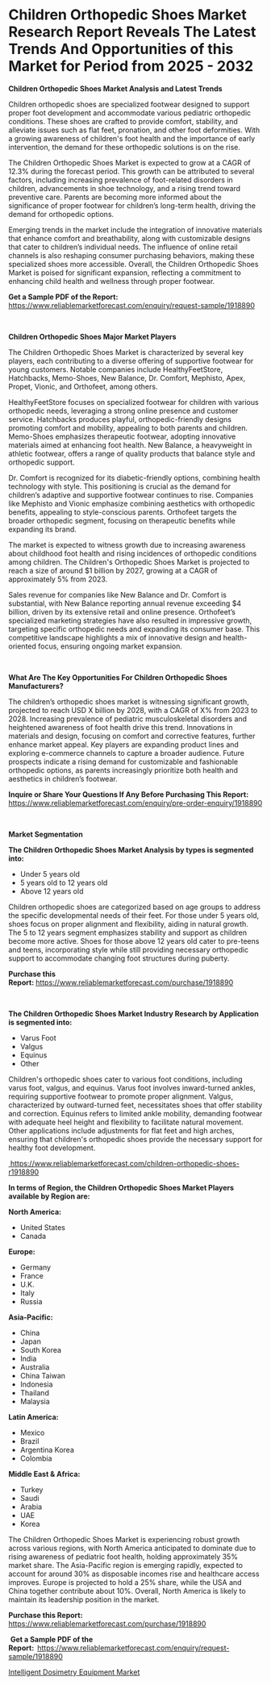 <p><h1>Children Orthopedic Shoes Market Research Report Reveals The Latest Trends And Opportunities of this Market for Period from 2025 - 2032</h1></p><p><strong>Children Orthopedic Shoes Market Analysis and Latest Trends</strong></p>
<p><p>Children orthopedic shoes are specialized footwear designed to support proper foot development and accommodate various pediatric orthopedic conditions. These shoes are crafted to provide comfort, stability, and alleviate issues such as flat feet, pronation, and other foot deformities. With a growing awareness of children's foot health and the importance of early intervention, the demand for these orthopedic solutions is on the rise.</p><p>The Children Orthopedic Shoes Market is expected to grow at a CAGR of 12.3% during the forecast period. This growth can be attributed to several factors, including increasing prevalence of foot-related disorders in children, advancements in shoe technology, and a rising trend toward preventive care. Parents are becoming more informed about the significance of proper footwear for children’s long-term health, driving the demand for orthopedic options.</p><p>Emerging trends in the market include the integration of innovative materials that enhance comfort and breathability, along with customizable designs that cater to children’s individual needs. The influence of online retail channels is also reshaping consumer purchasing behaviors, making these specialized shoes more accessible. Overall, the Children Orthopedic Shoes Market is poised for significant expansion, reflecting a commitment to enhancing child health and wellness through proper footwear.</p></p>
<p><strong>Get a Sample PDF of the Report:&nbsp;</strong> <a href="https://www.reliablemarketforecast.com/enquiry/request-sample/1918890?utm_campaign=3076&utm_medium=2&utm_source=Github&utm_content=ia&utm_term=28032025&utm_id=children-orthopedic-shoes">https://www.reliablemarketforecast.com/enquiry/request-sample/1918890</a></p>
<p>&nbsp;</p>
<p><strong>Children Orthopedic Shoes Major Market Players</strong></p>
<p><p>The Children Orthopedic Shoes Market is characterized by several key players, each contributing to a diverse offering of supportive footwear for young customers. Notable companies include HealthyFeetStore, Hatchbacks, Memo-Shoes, New Balance, Dr. Comfort, Mephisto, Apex, Propet, Vionic, and Orthofeet, among others.</p><p>HealthyFeetStore focuses on specialized footwear for children with various orthopedic needs, leveraging a strong online presence and customer service. Hatchbacks produces playful, orthopedic-friendly designs promoting comfort and mobility, appealing to both parents and children. Memo-Shoes emphasizes therapeutic footwear, adopting innovative materials aimed at enhancing foot health. New Balance, a heavyweight in athletic footwear, offers a range of quality products that balance style and orthopedic support.</p><p>Dr. Comfort is recognized for its diabetic-friendly options, combining health technology with style. This positioning is crucial as the demand for children’s adaptive and supportive footwear continues to rise. Companies like Mephisto and Vionic emphasize combining aesthetics with orthopedic benefits, appealing to style-conscious parents. Orthofeet targets the broader orthopedic segment, focusing on therapeutic benefits while expanding its brand.</p><p>The market is expected to witness growth due to increasing awareness about childhood foot health and rising incidences of orthopedic conditions among children. The Children's Orthopedic Shoes Market is projected to reach a size of around $1 billion by 2027, growing at a CAGR of approximately 5% from 2023. </p><p>Sales revenue for companies like New Balance and Dr. Comfort is substantial, with New Balance reporting annual revenue exceeding $4 billion, driven by its extensive retail and online presence. Orthofeet’s specialized marketing strategies have also resulted in impressive growth, targeting specific orthopedic needs and expanding its consumer base. This competitive landscape highlights a mix of innovative design and health-oriented focus, ensuring ongoing market expansion.</p></p>
<p>&nbsp;</p>
<p><strong>What Are The Key Opportunities For Children Orthopedic Shoes Manufacturers?</strong></p>
<p><p>The children’s orthopedic shoes market is witnessing significant growth, projected to reach USD X billion by 2028, with a CAGR of X% from 2023 to 2028. Increasing prevalence of pediatric musculoskeletal disorders and heightened awareness of foot health drive this trend. Innovations in materials and design, focusing on comfort and corrective features, further enhance market appeal. Key players are expanding product lines and exploring e-commerce channels to capture a broader audience. Future prospects indicate a rising demand for customizable and fashionable orthopedic options, as parents increasingly prioritize both health and aesthetics in children’s footwear.</p></p>
<p><strong>Inquire or Share Your Questions If Any Before Purchasing This Report:</strong> <a href="https://www.reliablemarketforecast.com/enquiry/pre-order-enquiry/1918890?utm_campaign=3076&utm_medium=2&utm_source=Github&utm_content=ia&utm_term=28032025&utm_id=children-orthopedic-shoes">https://www.reliablemarketforecast.com/enquiry/pre-order-enquiry/1918890</a></p>
<p>&nbsp;</p>
<p><strong>Market Segmentation</strong></p>
<p><strong>The Children Orthopedic Shoes Market Analysis by types is segmented into:</strong></p>
<p><ul><li>Under 5 years old</li><li>5 years old to 12 years old</li><li>Above 12 years old</li></ul></p>
<p><p>Children orthopedic shoes are categorized based on age groups to address the specific developmental needs of their feet. For those under 5 years old, shoes focus on proper alignment and flexibility, aiding in natural growth. The 5 to 12 years segment emphasizes stability and support as children become more active. Shoes for those above 12 years old cater to pre-teens and teens, incorporating style while still providing necessary orthopedic support to accommodate changing foot structures during puberty.</p></p>
<p><strong>Purchase this Report:&nbsp;</strong><a href="https://www.reliablemarketforecast.com/purchase/1918890?utm_campaign=3076&utm_medium=2&utm_source=Github&utm_content=ia&utm_term=28032025&utm_id=children-orthopedic-shoes">https://www.reliablemarketforecast.com/purchase/1918890</a></p>
<p>&nbsp;</p>
<p><strong>The Children Orthopedic Shoes Market Industry Research by Application is segmented into:</strong></p>
<p><ul><li>Varus Foot</li><li>Valgus</li><li>Equinus</li><li>Other</li></ul></p>
<p><p>Children's orthopedic shoes cater to various foot conditions, including varus foot, valgus, and equinus. Varus foot involves inward-turned ankles, requiring supportive footwear to promote proper alignment. Valgus, characterized by outward-turned feet, necessitates shoes that offer stability and correction. Equinus refers to limited ankle mobility, demanding footwear with adequate heel height and flexibility to facilitate natural movement. Other applications include adjustments for flat feet and high arches, ensuring that children's orthopedic shoes provide the necessary support for healthy foot development.</p></p>
<p><a href="https://www.reliablemarketforecast.com/children-orthopedic-shoes-r1918890?utm_campaign=3076&utm_medium=2&utm_source=Github&utm_content=ia&utm_term=28032025&utm_id=children-orthopedic-shoes">&nbsp;https://www.reliablemarketforecast.com/children-orthopedic-shoes-r1918890</a></p>
<p><strong>In terms of Region, the Children Orthopedic Shoes Market Players available by Region are:</strong></p>
<p>
    <p> <strong> North America: </strong>
        <ul>
            <li>United States</li>
            <li>Canada</li>
        </ul>
        </p> 
    <p> <strong> Europe: </strong>
        <ul>
            <li>Germany</li>
            <li>France</li>
            <li>U.K.</li>
            <li>Italy</li>
            <li>Russia</li>
        </ul>
        </p> 
    <p> <strong> Asia-Pacific: </strong>
        <ul>
            <li>China</li>
            <li>Japan</li>
            <li>South Korea</li>
            <li>India</li>
            <li>Australia</li>
            <li>China Taiwan</li>
            <li>Indonesia</li>
            <li>Thailand</li>
            <li>Malaysia</li>
        </ul>
        </p> 
    <p> <strong> Latin America: </strong>
        <ul>
            <li>Mexico</li>
            <li>Brazil</li>
            <li>Argentina Korea</li>
            <li>Colombia</li>
        </ul>
        </p> 
    <p> <strong> Middle East & Africa: </strong>
        <ul>
            <li>Turkey</li>
            <li>Saudi</li>
            <li>Arabia</li>
            <li>UAE</li>
            <li>Korea</li>
        </ul>
    </p>
    </p>
<p><p>The Children Orthopedic Shoes Market is experiencing robust growth across various regions, with North America anticipated to dominate due to rising awareness of pediatric foot health, holding approximately 35% market share. The Asia-Pacific region is emerging rapidly, expected to account for around 30% as disposable incomes rise and healthcare access improves. Europe is projected to hold a 25% share, while the USA and China together contribute about 10%. Overall, North America is likely to maintain its leadership position in the market.</p></p>
<p><strong>Purchase this Report: </strong><a href="https://www.reliablemarketforecast.com/purchase/1918890?utm_campaign=3076&utm_medium=2&utm_source=Github&utm_content=ia&utm_term=28032025&utm_id=children-orthopedic-shoes">https://www.reliablemarketforecast.com/purchase/1918890</a></p>
<p>&nbsp;<strong>Get a Sample PDF of the Report:&nbsp;&nbsp;</strong><a href="https://www.reliablemarketforecast.com/enquiry/request-sample/1918890?utm_campaign=3076&utm_medium=2&utm_source=Github&utm_content=ia&utm_term=28032025&utm_id=children-orthopedic-shoes">https://www.reliablemarketforecast.com/enquiry/request-sample/1918890</a></p>
<p><strong></strong></p>
<p><p><a href="https://github.com/supicweg/Market-Research-Report-List-1/blob/main/intelligent-dosimetry-equipment-market.md?utm_campaign=3076&utm_medium=2&utm_source=Github&utm_content=ia&utm_term=28032025&utm_id=children-orthopedic-shoes">Intelligent Dosimetry Equipment Market</a></p></p>